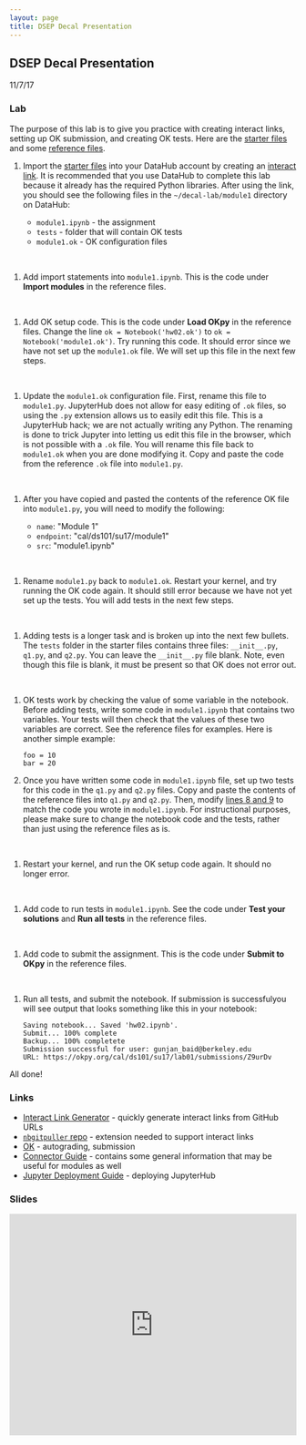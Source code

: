 ```yaml
---
layout: page
title: DSEP Decal Presentation
---
```


## DSEP Decal Presentation

11/7/17 

### Lab

The purpose of this lab is to give you practice with creating interact links, setting up OK submission, and creating OK tests. Here are the [starter files](https://github.com/gunjanbaid/decal-lab/tree/master/module1) and some [reference files](https://github.com/gunjanbaid/course-repo-example/tree/master/fa17/hw/hw02).

1. Import the [starter files](https://github.com/gunjanbaid/decal-lab/tree/master/module1) into your DataHub account by creating an [interact link](https://url-to-interact.herokuapp.com). It is recommended that you use DataHub to complete this lab because it already has the required Python libraries. After using the link, you should see the following files in the `~/decal-lab/module1` directory on DataHub:

	* `module1.ipynb` - the assignment
	* `tests` - folder that will contain OK tests
	* `module1.ok` -  OK configuration files  
<br>

1. Add import statements into `module1.ipynb`. This is the code under **Import modules** in the reference files.
<br>

1. Add OK setup code. This is the code under **Load OKpy** in the reference files. Change the line `ok = Notebook('hw02.ok')` to `ok = Notebook('module1.ok')`. Try running this code. It should error since we have not set up the `module1.ok` file. We will set up this file in the next few steps.
<br>

1. Update the `module1.ok` configuration file. First, rename this file to `module1.py`. JupyterHub does not allow for easy editing of `.ok` files, so using the `.py` extension allows us to easily edit this file. This is a JupyterHub hack; we are not actually writing any Python. The renaming is done to trick Jupyter into letting us edit this file in the browser, which is not possible with a `.ok` file. You will rename this file back to `module1.ok` when you are done modifying it. Copy and paste the code from the reference `.ok` file into `module1.py`.
<br>

1. After you have copied and pasted the contents of the reference OK file into `module1.py`, you will need to modify the following:

	* `name`: "Module 1"
	* `endpoint`: "cal/ds101/su17/module1"
	* `src`: "module1.ipynb"   
<br>

1. Rename `module1.py` back to `module1.ok`. Restart your kernel, and try running the OK code again. It should still error because we have not yet set up the tests. You will add tests in the next few steps. 
<br>

1. Adding tests is a longer task and is broken up into the next few bullets. The `tests` folder in the starter files contains three files: `__init__.py`, `q1.py`, and `q2.py`. You can leave the `__init__.py` file blank. Note, even though this file is blank, it must be present so that OK does not error out. 
<br>

1. OK tests work by checking the value of some variable in the notebook. Before adding tests, write some code in `module1.ipynb` that contains two variables. Your tests will then check that the values of these two variables are correct. See the reference files for examples. Here is another simple example:
	
	```
	foo = 10
	bar = 20
	```

1. Once you have written some code in `module1.ipynb` file, set up two tests for this code in the `q1.py` and `q2.py` files. Copy and paste the contents of the reference files into `q1.py` and `q2.py`. Then, modify [lines 8 and 9](https://github.com/gunjanbaid/course-repo-example/blob/master/fa17/hw/hw02/tests/q2.py#L9) to match the code you wrote in `module1.ipynb`. For instructional purposes, please make sure to change the notebook code and the tests, rather than just using the reference files as is.
<br>

1. Restart your kernel, and run the OK setup code again. It should no longer error. 
<br>

1. Add code to run tests in `module1.ipynb`. See the code under **Test your solutions** and **Run all tests** in the reference files.
<br>

1. Add code to submit the assignment. This is the code under **Submit to OKpy** in the reference files.
<br>

1. Run all tests, and submit the notebook. If submission is successfulyou will see output that looks something like this in your notebook: 

	```
	Saving notebook... Saved 'hw02.ipynb'.
	Submit... 100% complete
	Backup... 100% completete
	Submission successful for user: gunjan_baid@berkeley.edu
	URL: https://okpy.org/cal/ds101/su17/lab01/submissions/Z9urDv
	```

All done!

### Links

* [Interact Link Generator](https://url-to-interact.herokuapp.com) - quickly generate interact links from GitHub URLs
* [`nbgitpuller` repo](https://github.com/data-8/nbgitpuller) - extension needed to support interact links
* [OK](https://okpy.org) - autograding, submission
* [Connector Guide](https://data8.org/connector-instructors) - contains some general information that may be useful for modules as well
* [Jupyter Deployment Guide](https://zero-to-jupyterhub-with-kubernetes.readthedocs.io) - deploying JupyterHub

### Slides

<iframe src="https://docs.google.com/presentation/d/e/2PACX-1vTCTC7WR-d9KRDe0DUfJGOef3lSbaj8wiC8Rc9GeG_UvB4FH71fLTny4LN5bLPsaFtS_hOqOea-mkbZ/embed?start=false&loop=false&delayms=3000" frameborder="0" width="100%" height="389" allowfullscreen="true" mozallowfullscreen="true" webkitallowfullscreen="true"></iframe>
